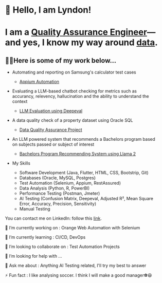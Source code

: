 # 🚀 Hello, I am Lyndon!
# I am a [Quality Assurance Engineer](https://www.linkedin.com/in/lyndon-takudzwa-simango/)—and yes, I know my way around [data](https://github.com/CertainTingz/DataQualityAssurance).


## 👨‍💻Here is some of my work below...
- Automating and reporting on Samsung's calculator test cases
  - [Appium Automation](https://github.com/CertainTingz/SamsungCalculatorAutomation)
- Evaluating a LLM-based chatbot checking for metrics such as accurancy, relevency, hallucination and the ability to understand the context
  - [LLM Evaluation using Deepeval](https://github.com/CertainTingz/LLMTesting)
- A data quality check of a property dataset using Oracle SQL
  - [Data Quality Assurance Project](https://github.com/CertainTingz/DataQualityAssurance)
- An LLM powered system that recommends a Bachelors program based on subjects passed or subject of interest
  - [Bachelors Program Recommending System using Llama 2](https://github.com/CertainTingz/LLMPrototype)
 
- My Skills
  - Software Development (Java, Flutter, HTML, CSS, Bootstrip, Git)
  - Databases (Oracle, MySQL, Postgres)
  - Test Automation (Selenium, Appium, RestAssured)
  - Data Analysis (Python, R, PowerBI)
  - Performance Testing (Postman, Jmeter) 
  - AI Testing (Confusion Matrix, Deepeval, Adjusted R², Mean Square Error, Accuracy, Precision, Sensitivity)
  - Manual Testing
 
You can contact me on LinkedIn: follow this [link](https://www.linkedin.com/in/lyndon-takudzwa-simango/).

🔭 I’m currently working on : Orange Web Automation with Selenium

🌱 I’m currently learning : CI/CD, DevOps

👯 I’m looking to collaborate on : Test Automation Projects

🤔 I’m looking for help with ...

💬 Ask me about : Anything AI Testing related, I'll try my best to answer

⚡ Fun fact : I like analysing soccer. I think I will make a good manager⚽😆

